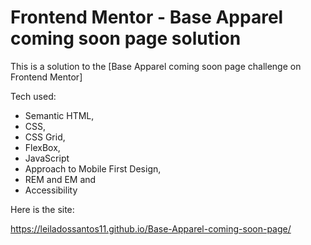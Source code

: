 

# Frontend Mentor - Base Apparel coming soon page solution

This is a solution to the [Base Apparel coming soon page challenge on Frontend Mentor]

Tech used:
- Semantic HTML,
- CSS,
- CSS Grid,
- FlexBox,
- JavaScript
- Approach to Mobile First Design,
- REM and EM and
- Accessibility

Here is the site:

https://leiladossantos11.github.io/Base-Apparel-coming-soon-page/

